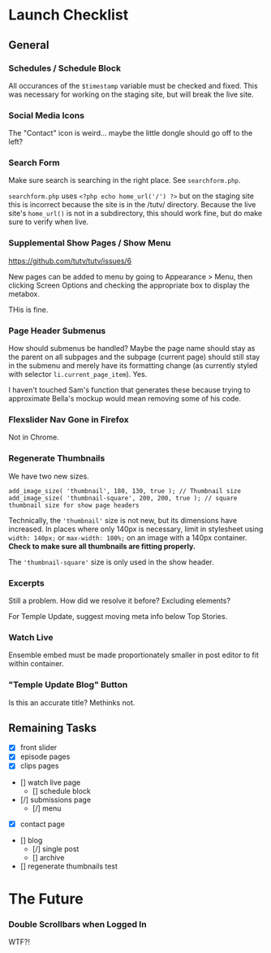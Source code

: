 # Launch Checklist

## General

### Schedules / Schedule Block

All occurances of the `$timestamp` variable must be checked and fixed. This was necessary for working on the staging site, but will break the live site.

### Social Media Icons

The "Contact" icon is weird... maybe the little dongle should go off to the left?

### Search Form

Make sure search is searching in the right place. See `searchform.php`.

`searchform.php` uses `<?php echo home_url('/') ?>` but on the staging site this is incorrect because the site is in the /tutv/ directory. Because the live site's `home_url()` is not in a subdirectory, this should work fine, but do make sure to verify when live.

### Supplemental Show Pages / Show Menu

https://github.com/tutv/tutv/issues/6

New pages can be added to menu by going to Appearance > Menu, then clicking Screen Options and checking the appropriate box to display the metabox.

THis is fine.

### Page Header Submenus

How should submenus be handled? Maybe the page name should stay as the parent on all subpages and the subpage (current page) should still stay in the submenu and merely have its formatting change (as currently styled with selector `li.current_page_item`). Yes.

I haven't touched Sam's function that generates these because trying to approximate Bella's mockup would mean removing some of his code.

### Flexslider Nav Gone in Firefox

Not in Chrome.

### Regenerate Thumbnails

We have two new sizes.

	add_image_size( 'thumbnail', 180, 130, true ); // Thumbnail size
	add_image_size( 'thumbnail-square', 200, 200, true ); // square thumbnail size for show page headers

Technically, the `'thumbnail'` size is not new, but its dimensions have increased. In places where only 140px is necessary, limit in stylesheet using `width: 140px;` or `max-width: 100%;` on an image with a 140px container. __Check to make sure all thumbnails are fitting properly.__

The `'thumbnail-square'` size is only used in the show header.

### Excerpts

Still a problem. How did we resolve it before? Excluding elements?

For Temple Update, suggest moving meta info below Top Stories.

### Watch Live

Ensemble embed must be made proportionately smaller in post editor to fit within container.

### "Temple Update Blog" Button

Is this an accurate title? Methinks not.


## Remaining Tasks

- [x] front slider
- [x] episode pages
- [x] clips pages
- [] watch live page
	- [] schedule block
- [/] submissions page
	- [/] menu
- [x] contact page
- [] blog
	- [/] single post
	- [] archive
- [] regenerate thumbnails test


# The Future

### Double Scrollbars when Logged In

WTF?!


